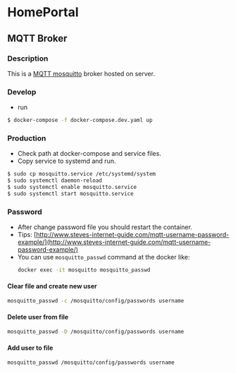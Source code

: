 # HomePortal
## MQTT Broker
### Description
This is a [MQTT mosquitto](https://mosquitto.org/) broker hosted on server. 
### Develop
- run
```sh
$ docker-compose -f docker-compose.dev.yaml up
```
### Production
- Check path at docker-compose and service files.
- Copy service to systemd and run.
```sh
$ sudo cp mosquitto.service /etc/systemd/system
$ sudo systemctl daemon-reload
$ sudo systemctl enable mosquitto.service
$ sudo systemctl start mosquitto.service
```
### Password
- After change password file you should restart the container.
- Tips: [http://www.steves-internet-guide.com/mqtt-username-password-example/](http://www.steves-internet-guide.com/mqtt-username-password-example/)
- You can use `mosquitto_passwd` command at the docker like:
    ```sh
    docker exec -it mosquitto mosquitto_passwd
    ```
#### Clear file and create new user
```sh
mosquitto_passwd -c /mosquitto/config/passwords username
```
#### Delete user from file
```sh
mosquitto_passwd -D /mosquitto/config/passwords username
```
#### Add user to file
```sh
mosquitto_passwd /mosquitto/config/passwords username
```

